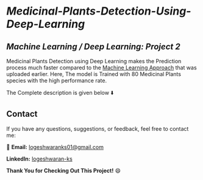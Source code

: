 # ***Medicinal-Plants-Detection-Using-Deep-Learning***
## ***Machine Learning / Deep Learning: Project 2***

Medicinal Plants Detection using Deep Learning makes the Prediction process much faster compared to the [Machine Learning Approach](https://github.com/Logeshwaran-KS/Medicinal-Plants-Detection-Using-Machine-Learning) that was uploaded earlier. Here, The model is Trained with 80 Medicinal Plants species with the high performance rate.

The Complete description is given below :arrow_down:
## Contact
If you have any questions, suggestions, or feedback, feel free to contact me:

:email: **Email:** logeshwaranks01@gmail.com

**LinkedIn:** [logeshwaran-ks](https://www.linkedin.com/in/logeshwaran-ks/)

**Thank You for Checking Out This Project!**  :smile:
